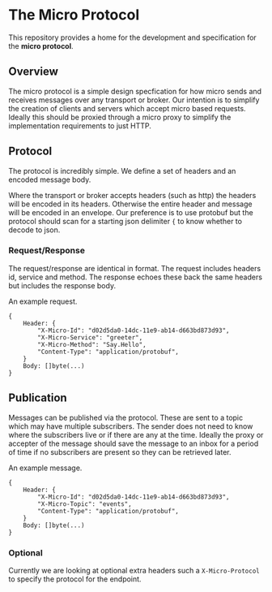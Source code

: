 # The Micro Protocol

This repository provides a home for the development and specification for the **micro protocol**. 

## Overview

The micro protocol is a simple design specfication for how micro sends and receives messages over any transport or broker. 
Our intention is to simplify the creation of clients and servers which accept micro based requests. Ideally this 
should be proxied through a micro proxy to simplify the implementation requirements to just HTTP.

## Protocol

The protocol is incredibly simple. We define a set of headers and an encoded message body.

Where the transport or broker accepts headers (such as http) the headers will be encoded in its headers. Otherwise 
the entire header and message will be encoded in an envelope. Our preference is to use protobuf but the protocol 
should scan for a starting json delimiter `{` to know whether to decode to json.

### Request/Response

The request/response are identical in format. The request includes headers id, service and method. The response echoes these 
back the same headers but includes the response body.

An example request.

```
{
	Header: {
		"X-Micro-Id": "d02d5da0-14dc-11e9-ab14-d663bd873d93",
		"X-Micro-Service": "greeter",
		"X-Micro-Method": "Say.Hello",
		"Content-Type": "application/protobuf",
	}
	Body: []byte(...)
}
```

## Publication

Messages can be published via the protocol. These are sent to a topic which may have multiple subscribers. The sender 
does not need to know where the subscribers live or if there are any at the time. Ideally the proxy or accepter of 
the message should save the message to an inbox for a period of time if no subscribers are present so they 
can be retrieved later.

An example message.

```
{
	Header: {
		"X-Micro-Id": "d02d5da0-14dc-11e9-ab14-d663bd873d93",
		"X-Micro-Topic": "events",
		"Content-Type": "application/protobuf",
	}
	Body: []byte(...)
}
```

### Optional

Currently we are looking at optional extra headers such a `X-Micro-Protocol` to specify the protocol for the endpoint. 
